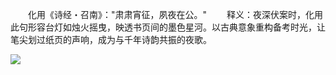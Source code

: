 　　化用《诗经・召南》："肃肃宵征，夙夜在公。"
　　释义：夜深伏案时，化用此句形容台灯如烛火摇曳，映透书页间的墨色星河。以古典意象重构备考时光，让笔尖划过纸页的声响，成为与千年诗韵共振的夜歌。

<img src="https://cdn-ak.f.st-hatena.com/images/fotolife/f/fox6/20250517/20250517181117.jpg">
